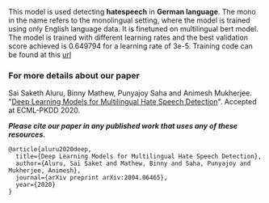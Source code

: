 This model is used detecting **hatespeech** in **German language**. The mono in the name refers to the monolingual setting, where the model is trained using only English language data. It is finetuned on multilingual bert model.
The model is trained with different learning rates and the best validation score achieved is 0.649794 for a learning rate of 3e-5. Training code can be found at this [url](https://github.com/punyajoy/DE-LIMIT)



### For more details about our paper

Sai Saketh Aluru, Binny Mathew, Punyajoy Saha and Animesh Mukherjee. "[Deep Learning Models for Multilingual Hate Speech Detection](https://arxiv.org/abs/2004.06465)". Accepted at ECML-PKDD 2020.

***Please cite our paper in any published work that uses any of these resources.***

~~~
@article{aluru2020deep,
  title={Deep Learning Models for Multilingual Hate Speech Detection},
  author={Aluru, Sai Saket and Mathew, Binny and Saha, Punyajoy and Mukherjee, Animesh},
  journal={arXiv preprint arXiv:2004.06465},
  year={2020}
}

~~~
